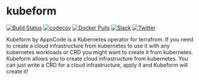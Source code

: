 # kubeform

[![Build Status](https://github.com/kubeform/kubeform/workflows/CI/badge.svg)](https://github.com/kubeform/kubeform/actions?workflow=CI)
[![codecov](https://codecov.io/gh/kubeform/kubeform/branch/master/graph/badge.svg)](https://codecov.io/gh/kubeform/kubeform)
[![Docker Pulls](https://img.shields.io/docker/pulls/kubeform/kfc.svg)](https://hub.docker.com/r/kubeform/kfc/)
[![Slack](https://slack.appscode.com/badge.svg)](https://slack.appscode.com)
[![Twitter](https://img.shields.io/twitter/follow/kubeform.svg?style=social&logo=twitter&label=Follow)](https://twitter.com/intent/follow?screen_name=Kubeform)

Kubeform by AppsCode is a Kubernetes operator for terrafrom. If you need to create a cloud infrastructure from kubernetes to use it with any kubernetes workloads or CRD you might want to create it from kubernetes. Kubeform allows you to create cloud infrastructure from kubernetes. You can just write a CRD for a cloud infrastructure, apply it and Kubeform will create it!
